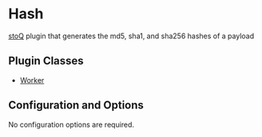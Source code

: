 # Hash

[stoQ](https://stoq-framework.readthedocs.io/en/latest/index.html) plugin that generates the md5, sha1, and sha256 hashes of a payload

## Plugin Classes

- [Worker](https://stoq-framework.readthedocs.io/en/latest/dev/workers.html)

## Configuration and Options

No configuration options are required.
